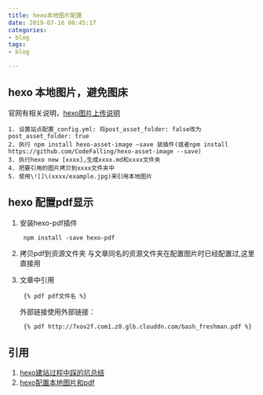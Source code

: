 ```yaml
---
title: hexo本地图片配置
date: 2019-07-16 08:45:17
categories:
- blog
tags:
- blog

---
```


## hexo 本地图片，避免图床


官网有相关说明，[hexo图片上传说明](https://hexo.io/zh-cn/docs/asset-folders)

	1. 设置站点配置_config.yml: 将post_asset_folder: false改为post_asset_folder: true
	2. 执行 npm install hexo-asset-image –save 装插件(或者npm install https://github.com/CodeFalling/hexo-asset-image --save)
	3. 执行hexo new [xxxx],生成xxxx.md和xxxx文件夹
	4. 把要引用的图片拷贝到xxxx文件夹中
	5. 使用\![]\(xxxx/example.jpg)来引用本地图片

## hexo 配置pdf显示
1. 安装hexo-pdf插件

        npm install -save hexo-pdf
2. 拷贝pdf到资源文件夹
    与文章同名的资源文件夹在配置图片时已经配置过,这里直接用
3. 文章中引用
    
        {% pdf pdf文件名 %}
    外部链接使用外部链接：
        
        {% pdf http://7xov2f.com1.z0.glb.clouddn.com/bash_freshman.pdf %}
            
## 引用

1. [hexo建站过程中踩的坑总结](https://alreadyright.github.io/2019/06/16/aboutHexo/)
2. [hexo配置本地图片和pdf](https://jankin987.github.io/2018/09/19/02.Hexo/03.hexo%E9%85%8D%E7%BD%AE%E6%9C%AC%E5%9C%B0%E5%9B%BE%E7%89%87%E5%92%8Cpdf/)
